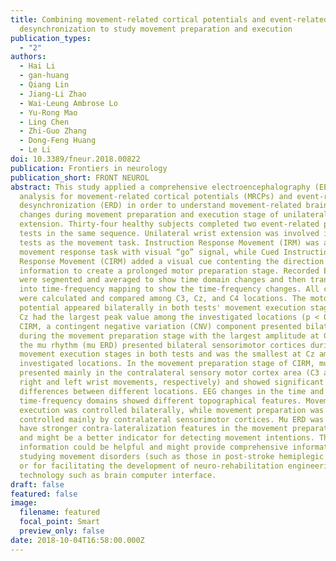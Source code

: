 ```yaml
---
title: Combining movement-related cortical potentials and event-related
  desynchronization to study movement preparation and execution
publication_types:
  - "2"
authors:
  - Hai Li
  - gan-huang
  - Qiang Lin
  - Jiang-Li Zhao
  - Wai-Leung Ambrose Lo
  - Yu-Rong Mao
  - Ling Chen
  - Zhi-Guo Zhang
  - Dong-Feng Huang
  - Le Li
doi: 10.3389/fneur.2018.00822
publication: Frontiers in neurology
publication_short: FRONT NEUROL
abstract: This study applied a comprehensive electroencephalography (EEG)
  analysis for movement-related cortical potentials (MRCPs) and event-related
  desynchronization (ERD) in order to understand movement-related brain activity
  changes during movement preparation and execution stage of unilateral wrist
  extension. Thirty-four healthy subjects completed two event-related potential
  tests in the same sequence. Unilateral wrist extension was involved in both
  tests as the movement task. Instruction Response Movement (IRM) was a brisk
  movement response task with visual “go” signal, while Cued Instruction
  Response Movement (CIRM) added a visual cue contenting the direction
  information to create a prolonged motor preparation stage. Recorded EEG data
  were segmented and averaged to show time domain changes and then transformed
  into time-frequency mapping to show the time-frequency changes. All components
  were calculated and compared among C3, Cz, and C4 locations. The motor
  potential appeared bilaterally in both tests' movement execution stages, and
  Cz had the largest peak value among the investigated locations (p < 0.01). In
  CIRM, a contingent negative variation (CNV) component presented bilaterally
  during the movement preparation stage with the largest amplitude at Cz. ERD of
  the mu rhythm (mu ERD) presented bilateral sensorimotor cortices during
  movement execution stages in both tests and was the smallest at Cz among the
  investigated locations. In the movement preparation stage of CIRM, mu ERD
  presented mainly in the contralateral sensory motor cortex area (C3 and C4 for
  right and left wrist movements, respectively) and showed significant
  differences between different locations. EEG changes in the time and
  time-frequency domains showed different topographical features. Movement
  execution was controlled bilaterally, while movement preparation was
  controlled mainly by contralateral sensorimotor cortices. Mu ERD was found to
  have stronger contra-lateralization features in the movement preparation stage
  and might be a better indicator for detecting movement intentions. This
  information could be helpful and might provide comprehensive information for
  studying movement disorders (such as those in post-stroke hemiplegic patients)
  or for facilitating the development of neuro-rehabilitation engineering
  technology such as brain computer interface.
draft: false
featured: false
image:
  filename: featured
  focal_point: Smart
  preview_only: false
date: 2018-10-04T16:58:00.000Z
---
```

